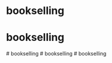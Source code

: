 # bookselling
# bookselling
#   b o o k s e l l i n g  
 #   b o o k s e l l i n g  
 #   b o o k s e l l i n g  
 